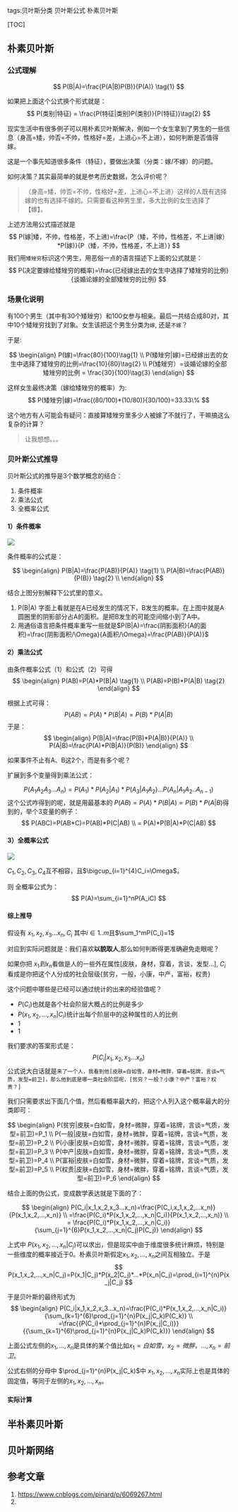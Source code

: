 tags:贝叶斯分类
    贝叶斯公式
    朴素贝叶斯



[TOC]



## 朴素贝叶斯

### 公式理解


$$
P(B|A)=\frac{P(A|B)P(B)}{P(A)} \tag{1}
$$

如果把上面这个公式换个形式就是：
$$
P(类别|特征) = \frac{P(特征|类别)P(类别)}{P(特征)}\tag{2}
$$


现实生活中有很多例子可以用朴素贝叶斯解决，例如一个女生拿到了男生的一些信息（身高=矮，帅否=不帅，性格好=差，上进心=不上进），如何判断是否值得嫁。

这是一个事先知道很多条件（特征），要做出决策（分类：嫁/不嫁）的问题。

如何决策？其实最简单的就是参考历史数据，怎么评价呢？

> （身高=矮，帅否=不帅，性格好=差，上进心=不上进）这样的人既有选择嫁的也有选择不嫁的。只需要看这种男生里，多大比例的女生选择了【嫁】。

上述方法用公式描述就是
$$
P(嫁|矮，不帅，性格差，不上进)=\frac{P（矮，不帅，性格差，不上进|嫁）*P(嫁)}{P（矮，不帅，性格差，不上进）}
$$
我们用`矮矬穷`标识这个男生，用恶俗一点的语言描述下上面的公式就是：
$$
P(决定要嫁给矮矬穷的概率)=\frac{已经嫁出去的女生中选择了矮矬穷的比例}{谈婚论嫁的全部矮矬穷的比例}
$$


### 场景化说明

有100个男生（其中有30个矮矬穷）和100女参与相亲。最后一共结合成80对，其中10个矮矬穷找到了对象。女生该把这个男生分类为`嫁`, 还是`不嫁`？

于是:


$$
\begin{align}
P(嫁)=\frac{80}{100}\tag{1}  \\
P(矮矬穷|嫁)=已经嫁出去的女生中选择了矮矬穷的比例=\frac{10}{80}\tag{2}  \\
P(矮矬穷）=谈婚论嫁的全部矮矬穷的比例 = \frac{30}{100}\tag{3}
\end{align}
$$

这样女生最终决策（嫁给矮矬穷的概率）为:
$$
P(矮矬穷|嫁)=\frac{(80/100)*(10/80)}{30/100}=33.33\%
$$


这个地方有人可能会有疑问：直接算矮矬穷里多少人被嫁了不就行了，干嘛搞这么复杂的计算？

> 让我想想。。。



### 贝叶斯公式推导

贝叶斯公式的推导是3个数学概念的结合：

1. 条件概率
2. 乘法公式
3. 全概率公式



#### 1）条件概率

![](条件概率_1.png)



条件概率的公式是： 


$$
\begin{align}
P(B|A)=\frac{P(AB)}{P(A)} \tag{1} \\
P(A|B)=\frac{P(AB)}{P(B)} \tag{2} \\
\end{align}
$$

结合上图分别解释下公式里的意义。

1. P(B|A) 字面上看就是在A已经发生的情况下，B发生的概率。在上图中就是A圆圈里的阴影部分占A的面积。是把B发生的可能空间缩小到了A中。
2. 用通俗语言把条件概率重写一些就是$P(B|A)=\frac{阴影面积}{A的面积}=\frac{阴影面积/\Omega}{A面积/\Omega}=\frac{P(AB)}{P(A)}$



#### 2）乘法公式

由条件概率公式（1）和公式（2）可得
$$
\begin{align}
P(AB)=P(A)*P(B|A) \tag{1} \\
P(AB)=P(B)*P(A|B) \tag{2}
\end{align}
$$


根据上式可得：
$$
P(AB)=P(A)*P(B|A)=P(B)*P(A|B)
$$
于是：
$$
\begin{align}
P(B|A)=\frac{P(B)*P(A|B)}{P(A)} \\
P(A|B)=\frac{P(A)*P(B|A)}{P(B)}
\end{align}
$$

如果事件不止有A、B这2个，而是有多个呢？

扩展到多个变量得到乘法公式：


$$
P(A_1A_2A_3...A_n)=P(A_1)*P(A_2|A_1)*P(A_3|A_1A_2)...P(A_n|A_1A_2..A_{n-1})
$$
这个公式咋得到的呢，就是用最基本的 $P(AB)=P(A)*P(B|A)=P(B)*P(A|B)$得到的，举个3变量的例子：
$$
P(ABC)=P(AB*C)=P(AB)*P(C|AB) \\
= P(A)*P(B|A)*P(C|AB)
$$





#### 3）全概率公式

![](全概率公式_1.png)



$C_1,C_2,C_3,C_4$互不相容，且$\bigcup_{i=1}^{4}C_i=\Omega$。

则 全概率公式为：
$$
P(A)=\sum_{i=1}^nP(A_iC)
$$





#### 综上推导

假设有 $x_1, x_2, x_3...x_n, C_i$ 其中$i\in1..m$且$\sum_1^mP(C_i)=1$

对应到实际问题就是：我们喜欢**以貌取人**,那么如何判断得更准确避免走眼呢？

如果你把 $x_1 到 x_n$看做是人的一些外在属性[皮肤，身材，穿着，言谈，发型...], $C_i$看成是你把这个人分成的社会层级{贫穷，一般，小康，中产，富裕，权贵}



这个问题中哪些是已经可以通过统计的出来的经验值呢？

- $P(C_i)$也就是各个社会阶层大概占的比例是多少
- $P(x_1,x_2,...,x_n|C_i)$统计出每个阶层中的这种属性的人的比例
- 1
- 1

我们要求的答案形式是：
$$
P(C_i|x_1,x_2,x_3...x_n)
$$
公式说大白话就是`来了一个人，我看到他[皮肤=白如雪，身材=微胖，穿着=铭牌，言谈=气质，发型=前卫]，那么他到底是哪一类社会阶层呢，[贫穷？一般？小康？中产？富裕？权贵？]`

我们只需要求出下面几个值，然后看概率最大的，把这个人列入这个概率最大的分类即可：

$$
\begin{align}
P(贫穷|皮肤=白如雪，身材=微胖，穿着=铭牌，言谈=气质，发型=前卫)=P_1 \\
P(一般|皮肤=白如雪，身材=微胖，穿着=铭牌，言谈=气质，发型=前卫)=P_2 \\
P(小康|皮肤=白如雪，身材=微胖，穿着=铭牌，言谈=气质，发型=前卫)=P_3 \\
P(中产|皮肤=白如雪，身材=微胖，穿着=铭牌，言谈=气质，发型=前卫)=P_4 \\
P(富裕|皮肤=白如雪，身材=微胖，穿着=铭牌，言谈=气质，发型=前卫)=P_5 \\
P(权贵|皮肤=白如雪，身材=微胖，穿着=铭牌，言谈=气质，发型=前卫)=P_6 
\end{align}
$$

结合上面的伪公式，变成数学表达就是下面的了：

$$
\begin{align}
P(C_i|x_1,x_2,x_3...x_n)=\frac{P(C_i,x_1,x_2,...x_n)}{P(x_1,x_2,...,x_n)} \\
=\frac{P(C_i)*P(x_1,x_2,...,x_n|C_i)}{P(x_1,x_2,...,x_n)} \\
= \frac{P(C_i)*P(x_1,x_2,...,x_n|C_i)}{\sum_{j=1}^{6}P(x_1,x_2,...,x_n|C_j)P(C_j)}
\end{align}
$$





上式中 $P(x_1,x_2,...,x_n|C_j)$可以求出，但是现实中由于维度很多统计麻烦，特别是一些维度的概率接近于0。朴素贝叶斯假定$x_1,x_2,...,x_n$之间互相独立。于是
$$
P(x_1,x_2,...,x_n|C_j)=P(x_1|C_j)*P(x_2|C_j)*...*P(x_n|C_j)=\prod_{i=1}^{n}P(x_j|C_j)
$$


于是贝叶斯的最终形式为
$$
\begin{align}
P(C_i|x_1,x_2,x_3...x_n)=\frac{P(C_i)*P(x_1,x_2,...,x_n|C_i)}{\sum_{k=1}^{6}\prod_{j=1}^{n}P(x_j|C_k)P(C_k)}  \\
=\frac{{P(C_i)*\prod_{j=1}^{n}P(x_j|C_i)}}{{\sum_{k=1}^{6}\prod_{j=1}^{n}P(x_j|C_k)P(C_k)}}
\end{align}
$$



上面公式左侧的$x_1,...,x_n$是具体的某个值比如$x_1=白如雪，x_2=微胖，...,x_n=前卫$。

公式右侧的分母中 $\prod_{j=1}^{n}P(x_j|C_k)$中 $x_1, x_2,...,x_n$实际上也是具体的固定值，等同于左侧的$x_1,x_2,...,x_n$。



#### 实际计算






## 半朴素贝叶斯





## 贝叶斯网络







## 参考文章

1.  https://www.cnblogs.com/pinard/p/6069267.html
2. 


